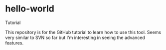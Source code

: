 # hello-world
Tutorial

This repository is for the GitHub tutorial to learn how to use this tool. Seems very similar to SVN so far but I'm interesting in seeing the advanced features.
